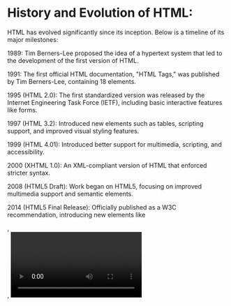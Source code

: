 # History and Evolution of HTML:

HTML has evolved significantly since its inception. Below is a timeline of its major milestones:

1989: Tim Berners-Lee proposed the idea of a hypertext system that led to the development of the first version of HTML.

1991: The first official HTML documentation, "HTML Tags," was published by Tim Berners-Lee, containing 18 elements.

1995 (HTML 2.0): The first standardized version was released by the Internet Engineering Task Force (IETF), including basic interactive features like forms.

1997 (HTML 3.2): Introduced new elements such as tables, scripting support, and improved visual styling features.

1999 (HTML 4.01): Introduced better support for multimedia, scripting, and accessibility.

2000 (XHTML 1.0): An XML-compliant version of HTML that enforced stricter syntax.

2008 (HTML5 Draft): Work began on HTML5, focusing on improved multimedia support and semantic elements.

2014 (HTML5 Final Release): Officially published as a W3C recommendation, introducing new elements like <article>, <section>, <video>, and <canvas>.

Ongoing Updates: HTML continues to evolve with new specifications and enhancements to support modern web development needs.